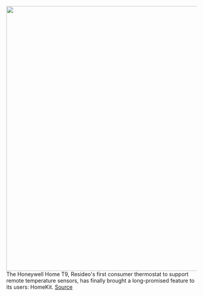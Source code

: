 <img src='https://cdn.vox-cdn.com/thumbor/8sb7P3poQc8wpIhIpp8f9pNOoAM=/0x0:2040x1360/1200x800/filters:focal(857x517:1183x843)/cdn.vox-cdn.com/uploads/chorus_image/image/70102859/dseifert_190705_3501_5339.0.jpg' width='700px' /><br/>
The Honeywell Home T9, Resideo's first consumer thermostat to support remote temperature sensors, has finally brought a long-promised feature to its users: HomeKit.
<a href='https://www.theverge.com/2021/11/5/22766141/honeywell-home-t9-smart-thermostat-gets-homekit-support'> Source <a/>